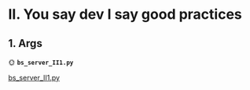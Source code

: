 # II. You say dev I say good practices

## 1. Args

🌞 **`bs_server_II1.py`**

[bs_server_II1.py](bs_server_II1.py)

